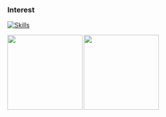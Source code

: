 ### Interest

[![Skills](https://skillicons.dev/icons?i=python,django,flask,tensorflow,flutter,react&theme=dark)](https://skillicons.dev)

<a href="https://github.com/GawinGowin">
  <img align="left" height="170px" src="https://github-readme-stats.vercel.app/api?username=GawinGowin&count_private=true&show_icons=true&theme=dark" />
  <img align="left" height="170px" src="https://github-readme-stats.vercel.app/api/top-langs/?username=GawinGowin&layout=compact&theme=dark" />
</a>

<!--
**GawinGowin/GawinGowin** is a ✨ _special_ ✨ repository because its `README.md` (this file) appears on your GitHub profile.

Here are some ideas to get you started:

- 🔭 I’m currently working on ...
- 🌱 I’m currently learning ...
- 👯 I’m looking to collaborate on ...
- 🤔 I’m looking for help with ...
- 💬 Ask me about ...
- 📫 How to reach me: ...
- 😄 Pronouns: ...
- ⚡ Fun fact: ...
-->
